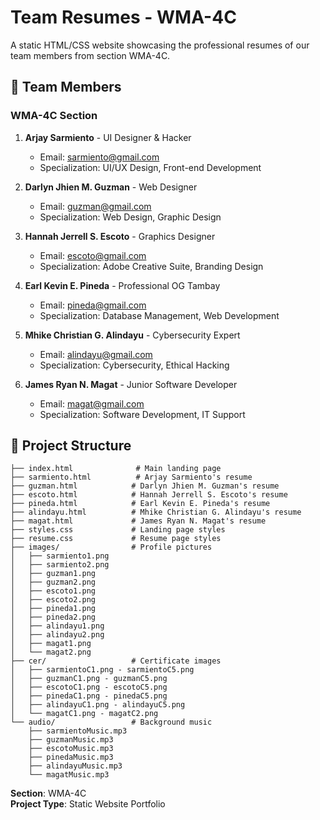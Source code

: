 # Team Resumes - WMA-4C

A static HTML/CSS website showcasing the professional resumes of our team members from section WMA-4C.


## 👥 Team Members

### WMA-4C Section

1. **Arjay Sarmiento** - UI Designer & Hacker
   - Email: sarmiento@gmail.com
   - Specialization: UI/UX Design, Front-end Development

2. **Darlyn Jhien M. Guzman** - Web Designer
   - Email: guzman@gmail.com
   - Specialization: Web Design, Graphic Design

3. **Hannah Jerrell S. Escoto** - Graphics Designer
   - Email: escoto@gmail.com
   - Specialization: Adobe Creative Suite, Branding Design

4. **Earl Kevin E. Pineda** - Professional OG Tambay
   - Email: pineda@gmail.com
   - Specialization: Database Management, Web Development

5. **Mhike Christian G. Alindayu** - Cybersecurity Expert
   - Email: alindayu@gmail.com
   - Specialization: Cybersecurity, Ethical Hacking

6. **James Ryan N. Magat** - Junior Software Developer
   - Email: magat@gmail.com
   - Specialization: Software Development, IT Support


## 📁 Project Structure

```
├── index.html              # Main landing page
├── sarmiento.html          # Arjay Sarmiento's resume
├── guzman.html            # Darlyn Jhien M. Guzman's resume
├── escoto.html            # Hannah Jerrell S. Escoto's resume
├── pineda.html            # Earl Kevin E. Pineda's resume
├── alindayu.html          # Mhike Christian G. Alindayu's resume
├── magat.html             # James Ryan N. Magat's resume
├── styles.css             # Landing page styles
├── resume.css             # Resume page styles
├── images/                # Profile pictures
│   ├── sarmiento1.png
│   ├── sarmiento2.png
│   ├── guzman1.png
│   ├── guzman2.png
│   ├── escoto1.png
│   ├── escoto2.png
│   ├── pineda1.png
│   ├── pineda2.png
│   ├── alindayu1.png
│   ├── alindayu2.png
│   ├── magat1.png
│   └── magat2.png
├── cer/                   # Certificate images
│   ├── sarmientoC1.png - sarmientoC5.png
│   ├── guzmanC1.png - guzmanC5.png
│   ├── escotoC1.png - escotoC5.png
│   ├── pinedaC1.png - pinedaC5.png
│   ├── alindayuC1.png - alindayuC5.png
│   └── magatC1.png - magatC2.png
└── audio/                 # Background music
    ├── sarmientoMusic.mp3
    ├── guzmanMusic.mp3
    ├── escotoMusic.mp3
    ├── pinedaMusic.mp3
    ├── alindayuMusic.mp3
    └── magatMusic.mp3
```

**Section**: WMA-4C  
**Project Type**: Static Website Portfolio  
